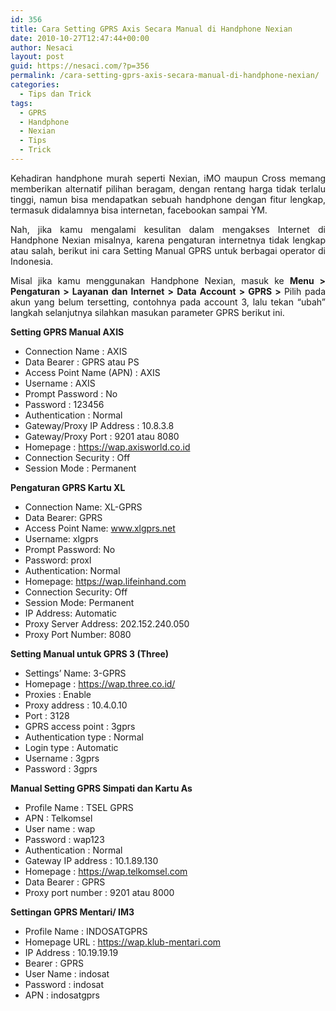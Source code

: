 ```yaml
---
id: 356
title: Cara Setting GPRS Axis Secara Manual di Handphone Nexian
date: 2010-10-27T12:47:44+00:00
author: Nesaci
layout: post
guid: https://nesaci.com/?p=356
permalink: /cara-setting-gprs-axis-secara-manual-di-handphone-nexian/
categories:
  - Tips dan Trick
tags:
  - GPRS
  - Handphone
  - Nexian
  - Tips
  - Trick
---
```

<p style="text-align: justify;">
  Kehadiran handphone murah seperti Nexian, iMO maupun Cross memang memberikan alternatif pilihan beragam, dengan rentang harga tidak terlalu tinggi, namun bisa mendapatkan sebuah handphone dengan fitur lengkap, termasuk didalamnya bisa internetan, facebookan sampai YM.
</p>

<p style="text-align: justify;">
  Nah, jika kamu mengalami kesulitan dalam mengakses Internet di Handphone Nexian misalnya, karena pengaturan internetnya tidak lengkap atau salah, berikut ini cara Setting Manual GPRS untuk berbagai operator di Indonesia.
</p>

<p style="text-align: justify;">
  Misal jika kamu menggunakan Handphone Nexian, masuk ke <strong>Menu > Pengaturan > Layanan dan Internet > Data Account > GPRS > </strong>Pilih pada akun yang belum tersetting, contohnya pada account 3, lalu tekan “ubah” langkah selanjutnya silahkan masukan parameter GPRS berikut ini.
</p>

**Setting GPRS Manual AXIS**

  * Connection Name : AXIS
  * Data Bearer : GPRS atau PS
  * Access Point Name (APN) : AXIS
  * Username : AXIS
  * Prompt Password : No
  * Password : 123456
  * Authentication : Normal
  * Gateway/Proxy IP Address : 10.8.3.8
  * Gateway/Proxy Port : 9201 atau 8080
  * Homepage : https://wap.axisworld.co.id
  * Connection Security : Off
  * Session Mode : Permanent

<p style="text-align: justify;">
  <strong>Pengaturan GPRS Kartu XL</strong>
</p>

  * Connection Name: XL-GPRS
  * Data Bearer: GPRS
  * Access Point Name: www.xlgprs.net
  * Username: xlgprs
  * Prompt Password: No
  * Password: proxl
  * Authentication: Normal
  * Homepage: https://wap.lifeinhand.com
  * Connection Security: Off
  * Session Mode: Permanent
  * IP Address: Automatic
  * Proxy Server Address: 202.152.240.050
  * Proxy Port Number: 8080

<p style="text-align: justify;">
  <strong>Setting Manual untuk GPRS 3 (Three)</strong>
</p>

  * Settings’ Name: 3-GPRS
  * Homepage : https://wap.three.co.id/
  * Proxies : Enable
  * Proxy address : 10.4.0.10
  * Port : 3128
  * GPRS access point : 3gprs
  * Authentication type : Normal
  * Login type : Automatic
  * Username : 3gprs
  * Password : 3gprs

<p style="text-align: justify;">
  <strong>Manual Setting GPRS Simpati dan Kartu As</strong>
</p>

  * Profile Name : TSEL GPRS
  * APN : Telkomsel
  * User name : wap
  * Password : wap123
  * Authentication : Normal
  * Gateway IP address : 10.1.89.130
  * Homepage : https://wap.telkomsel.com
  * Data Bearer : GPRS
  * Proxy port number : 9201 atau 8000

<p style="text-align: justify;">
  <strong>Settingan GPRS Mentari/ IM3</strong>
</p>

  * Profile Name : INDOSATGPRS
  * Homepage URL : https://wap.klub-mentari.com
  * IP Address : 10.19.19.19
  * Bearer : GPRS
  * User Name : indosat
  * Password : indosat
  * APN : indosatgprs